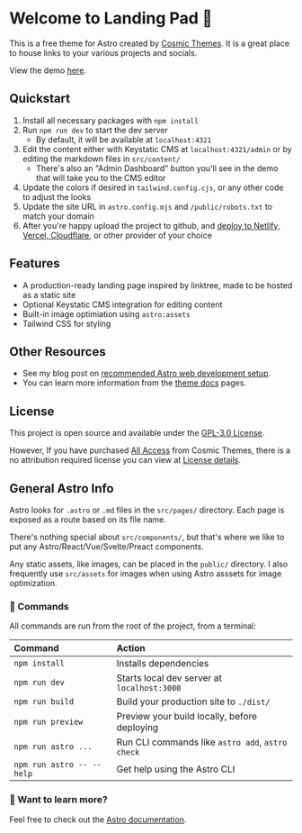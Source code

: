 # Welcome to Landing Pad 🚀

This is a free theme for Astro created by [Cosmic Themes](https://cosmicthemes.com/). It is a great place to house links to your various projects and socials.

View the demo [here](https://landing-pad.cosmicthemes.com/).

## Quickstart

1. Install all necessary packages with `npm install`
2. Run `npm run dev` to start the dev server
   - By default, it will be available at `localhost:4321`
3. Edit the content either with Keystatic CMS at `localhost:4321/admin` or by editing the markdown files in `src/content/`
   - There's also an "Admin Dashboard" button you'll see in the demo that will take you to the CMS editor
4. Update the colors if desired in `tailwind.config.cjs`, or any other code to adjust the looks
5. Update the site URL in `astro.config.mjs` and `/public/robots.txt` to match your domain
6. After you're happy upload the project to github, and [deploy to Netlify, Vercel, Cloudflare](https://cosmicthemes.com/deployment/), or other provider of your choice

## Features

- A production-ready landing page inspired by linktree, made to be hosted as a static site
- Optional Keystatic CMS integration for editing content
- Built-in image optimiation using `astro:assets`
- Tailwind CSS for styling

## Other Resources

- See my blog post on [recommended Astro web development setup](https://cosmicthemes.com/blog/astro-web-development-setup/).
- You can learn more information from the [theme docs](https://cosmicthemes.com/docs/) pages.

## License

This project is open source and available under the [GPL-3.0 License](https://www.gnu.org/licenses/gpl-3.0.en.html).

However, If you have purchased [All Access](https://cosmicthemes.com/all-access/) from Cosmic Themes, there is a no attribution required license you can view at [License details](https://cosmicthemes.com/license/).

## General Astro Info

Astro looks for `.astro` or `.md` files in the `src/pages/` directory. Each page is exposed as a route based on its file name.

There's nothing special about `src/components/`, but that's where we like to put any Astro/React/Vue/Svelte/Preact components.

Any static assets, like images, can be placed in the `public/` directory. I also frequently use `src/assets` for images when using Astro asssets for image optimization.

### 🧞 Commands

All commands are run from the root of the project, from a terminal:

| Command                   | Action                                           |
| :------------------------ | :----------------------------------------------- |
| `npm install`             | Installs dependencies                            |
| `npm run dev`             | Starts local dev server at `localhost:3000`      |
| `npm run build`           | Build your production site to `./dist/`          |
| `npm run preview`         | Preview your build locally, before deploying     |
| `npm run astro ...`       | Run CLI commands like `astro add`, `astro check` |
| `npm run astro -- --help` | Get help using the Astro CLI                     |

### 👀 Want to learn more?

Feel free to check out the [Astro documentation](https://docs.astro.build).
